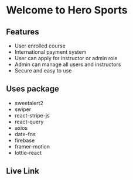 <!-- @format -->

# Welcome to Hero Sports

## Features

- User enrolled course
- International payment system
- User can apply for instructor or admin role
- Admin can manage all users and instructors
- Secure and easy to use

## Uses package

- sweetalert2
- swiper
- react-stripe-js
- react-query
- axios
- date-fns
- firebase
- framer-motion
- lottie-react

## Live Link
